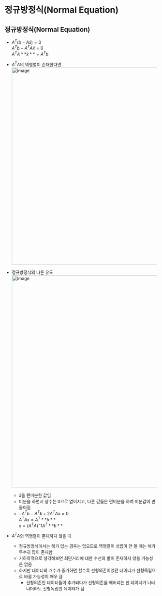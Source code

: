 # 정규방정식(Normal Equation)

## 정규방정식(Normal Equation)

- $A^T(b - A\hat x) = 0$ <br/>
  $A^Tb - A^TA\hat x = 0$ <br/>
  $A^TA**\hat x** = A^Tb$
- $A^TA$의 역행렬이 존재한다면 <br/>
  <img width="650" alt="image" src="https://github.com/y100861/Linear_Algebra/assets/107607076/17fbd351-1be8-4fec-95e7-2724995b7f84"> <br/>
 
- 정규방정식의 다른 유도 <br/>
  <img width="700" alt="image" src="https://github.com/y100861/Linear_Algebra/assets/107607076/f6f07b12-c880-4a16-bab2-068bebe55dc6"> <br/>
  - $\hat x$을 편미분한 값임
  - 미분을 하면서 상수는 0으로 없어지고, 다른 값들은 편미분을 하여 미분값이 만들어짐
  - $-A^Tb - A^Tb + 2A^TAx = 0$ <br/>
    $A^TAx = A^T**b**$ <br/>
    $x = (A^TA)^-1A^T**b**$

- $A^TA$의 역행렬이 존재하지 않을 때 <br/>
  - 정규방정식에서는 해가 없는 경우는 없으므로 역행렬이 성립이 안 될 때는 해가 무수히 많이 존재함
  - 기하학적으로 생각해보면 최단거리에 대한 수선의 발이 존재하지 않을 가능성은 없음
  - 하지만 데이터의 개수가 증가하면 할수록 선형의존이었던 데이터가 선형독립으로 바뀔 가능성이 매우 큼
    - 선형의존인 데이터들이 추가되다가 선형의존을 깨버리는 한 데이터가 나타나더라도 선형독립인 데이터가 됨
